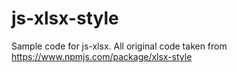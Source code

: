 # js-xlsx-style

Sample code for js-xlsx.
All original code taken from https://www.npmjs.com/package/xlsx-style
